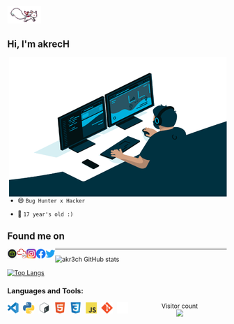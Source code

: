 ## <img height="40" src="/icons/kyubey.gif"/>
## Hi, I'm akrecH

<img  align="right" alt="GIF" src="/icons/code.gif?raw=true" width="500" height="320" />

- 😄 `Bug Hunter x Hacker`

- 🌱 `17 year's old :)`



## Found me on 

<a href="https://app.hackthebox.com/users/677144">
  <img align="left" alt="HackTheBox" width="22px" src="/icons/hackthebox.png" />
</a>
<a href="https://tryhackme.com/p/akrecH">
  <img align="left" alt="TryHackMe" width="22px" src="/icons/tryhackme.png" />
</a>
<a href="https://www.instagram.com/a_k_r_e_c_h/">
  <img align="left" alt="akrech's Instagram" width="22px" src="/icons/instagram.png" />
</a>
<a href="https://facebook.com/itz.a.k.r.e.c.h">
  <img align="left" alt="akrech's facebook" width="22px" src="/icons/facebook.svg" />
</a>
<a href="https://twitter.com/a_k_r_e_c_H">
  <img align="left" alt="akrecH | Twitter" width="22px" src="/icons/twitter.svg" />
</a>


-----------------------------------------------------------------------------------------------------------



![akr3ch GitHub stats](https://github-readme-stats.vercel.app/api?username=akr3ch&show_icons=true&theme=radical)

[![Top Langs](https://github-readme-stats.vercel.app/api/top-langs/?username=akr3ch&layout=compact)](https://github.com/akr3ch/github-readme-stats)

### Languages and Tools:

<img align="left" alt="Visual Studio Code" width="26px" src="/icons/vs-code.svg" style="padding-right:10px;" />
<img align="left" alt="Python" width="26px" src="/icons/python.png" style="padding-right:10px;" />
<img align="left" alt="Bash" width="26px" src="/icons/shell.png" style="padding-right:10px;" />
<img align="left" alt="HTML5" width="26px" src="/icons/html5.svg" style="padding-right:10px;" />
<img align="left" alt="CSS3" width="26px" src="/icons/css3.svg" style="padding-right:10px;" />
<img align="left" alt="JavaScript" width="26px" src="/icons/js.svg" style="padding-right:10px;" />
<img align="left" alt="Git" width="26px" src="/icons/git.svg" style="padding-right:10px;" />
<img align="left" alt="GitHub" width="26px" src="/icons/github.png" style="padding-right:10px;" />


<p align="center"> 
  Visitor count<br>
  <img src="https://profile-counter.glitch.me/akr3ch/count.svg" />
</p>
